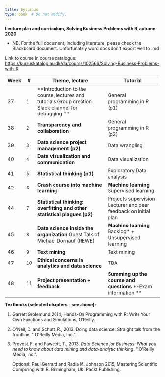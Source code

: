 ```yaml
---
title: Syllabus
type: book  # Do not modify.
---
```


**Lecture plan and curriculum, Solving Business Problems with R, autumn 2020**
- NB. For the full document, including literature, please check the Blackboard document. Unfortunately word docs don't export well to .md

Link to course in course catalogue:
https://kursuskatalog.au.dk/da/course/102566/Solving-Business-Problems-with-R

| **Week** | **\#** | **Theme, lecture**                                                                                                                                                                                                                                                                                                                                                                                                                                                                                                                                                                                                                                                                                                                                                                                                                                                                                                                                                                                                                                             | **Tutorial**                                                                                                                                                                                                                                                                                                                                                                               |
|----------|--------|----------------------------------------------------------------------------------------------------------------------------------------------------------------------------------------------------------------------------------------------------------------------------------------------------------------------------------------------------------------------------------------------------------------------------------------------------------------------------------------------------------------------------------------------------------------------------------------------------------------------------------------------------------------------------------------------------------------------------------------------------------------------------------------------------------------------------------------------------------------------------------------------------------------------------------------------------------------------------------------------------------------------------------------------------------------|--------------------------------------------------------------------------------------------------------------------------------------------------------------------------------------------------------------------------------------------------------------------------------------------------------------------------------------------------------------------------------------------|
| 37       | 1      | **Introduction to the course, lectures and tutorials Group creation Slack channel for debugging **                                                                | General programming in R (p1)|
| 38       | 2      | **Transparency and collaboration**                                                                                                                                                                                                                                                                                                                                                                                                                                                       | General programming in R (p2)                                                                     |
| 39       | 3      | **Data science project management  (p2)**                                                                                                                                                                                                                                                                                                                                                                                                                                                                                                                                                 | Data wrangling                                                                                                                                                   |
| 40       | 4      | **Data visualization and communication**  | Data visualization                                                                                                                                                                                                                                                                                                 |
| 41       | 5      | **Statistical thinking (p1)** | Exploratory Data analysis                                                                                                                                                                            |
| 42       | 6      | **Crash course into machine learning** | **Machine learning** Supervised learning                                                                                                                                                                                                                                                                                                                                                |
| 44       | 7      | **Statistical thinking: overfitting and other statistical plagues (p2)**  |Projects supervision Lecturer and peer feedback on initial plan                                                                                                                                                                                                                                                                                                                                               |
| 45       | 8      | **Data science inside the organization** Guest Talk of Michael Dornauf (REWE) |**Machine learning** Backlog\* + Unsupervised learning                                                                                                                                                                                                                                                                                                                                                |
| 46       | 9      | **Text mining**  |Text mining                                                                                                                                                                                                                                                                                                                                                |
| 47       | 10      | **Ethical concerns in analytics and data science** |TBA                                                                                                                                                                                                                                                                                                                                               |
| 48       | 11      |**Project presentation + feedback** |**Summing up the course and questions** **Exam information **||

**Textbooks (selected chapters - see above):**

1.  Garrett Grolemund 2014, Hands-On Programming with R: Write Your Own
    Functions and Simulations, O'Reilly.

2.  O'Neil, C. and Schutt, R., 2013. Doing data science: Straight talk from the
    frontline. " O'Reilly Media, Inc.".

3.  Provost, F. and Fawcett, T., 2013. *Data Science for Business: What you need
    to know about data mining and data-analytic thinking*. " O'Reilly Media,
    Inc.".

    Optional: Paul Gerrard and Radia M. Johnson 2015, Mastering Scientific
    Computing with R. Birmingham, UK. Packt Publishing.

